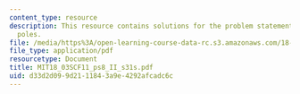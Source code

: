 ```yaml
---
content_type: resource
description: This resource contains solutions for the problem statements related to
  poles.
file: /media/https%3A/open-learning-course-data-rc.s3.amazonaws.com/18-03sc-differential-equations-fall-2011/d33d2d099d2111843a9e4292afcadc6c_MIT18_03SCF11_ps8_II_s31s.pdf
file_type: application/pdf
resourcetype: Document
title: MIT18_03SCF11_ps8_II_s31s.pdf
uid: d33d2d09-9d21-1184-3a9e-4292afcadc6c
---
```

